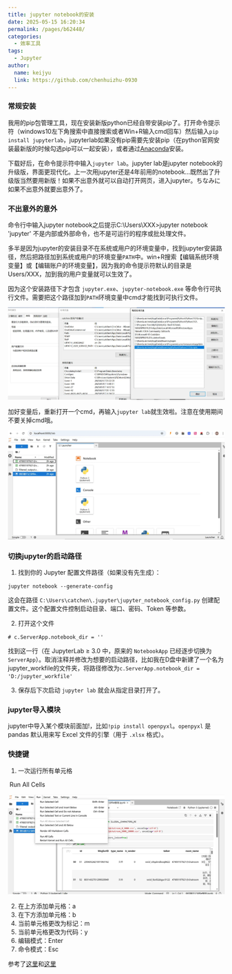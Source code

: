 ```yaml
---
title: jupyter notebook的安装
date: 2025-05-15 16:20:34
permalink: /pages/b62448/
categories: 
  - 效率工具
tags: 
  - Jupyter
author: 
  name: keijyu
  link: https://github.com/chenhuizhu-0930
---
```


### 常规安装

我用的pip包管理工具，现在安装新版python已经自带安装pip了。打开命令提示符（windows10左下角搜索中直接搜索或者Win+R输入cmd回车）然后输入`pip install jupyterlab`，jupyterlab如果没有pip需要先安装pip（在python官网安装最新版的时候勾选pip可以一起安装），或者通过[Anaconda](https://www.anaconda.com/products/distribution)安装。

下载好后，在命令提示符中输入`jupyter lab`。jupyter lab是jupyter notebook的升级版，界面更现代化。上一次用jupyter还是4年前用的notebook...既然出了升级版当然要用新版！如果不出意外就可以自动打开网页，进入jupyter。ちなみに如果不出意外就要出意外了。

### 不出意外的意外

命令行中输入jupyter notebook之后提示C:\Users\XXX>jupyter notebook 'jupyter' 不是内部或外部命令，也不是可运行的程序或批处理文件。

多半是因为jupyter的安装目录不在系统或用户的环境变量中，找到jupyter安装路径，然后把路径加到系统或用户的环境变量`PATH`中。win+R搜索【编辑系统环境变量】或【编辑账户的环境变量】，因为我的命令提示符默认的目录是Users/XXX，加到我的用户变量就可以生效了。

因为这个安装路径下才包含 `jupyter.exe`、`jupyter-notebook.exe` 等命令行可执行文件。需要把这个路径加到`PATH`环境变量中cmd才能找到可执行文件。

![alt text](https://github.com/chenhuizhu-0930/picx-images-hosting/raw/master/image-20250515165928756.8l0bc9ua07.webp)

加好变量后，重新打开一个cmd，再输入`jupyter lab`就生效啦。注意在使用期间不要关掉cmd哦。

![image-20250515170822676](https://github.com/chenhuizhu-0930/picx-images-hosting/raw/master/image-20250515170822676.3gommzucrm.webp)

### 切换jupyter的启动路径

1. 找到你的 Jupyter 配置文件路径（如果没有先生成）：

```
jupyter notebook --generate-config
```

这会在路径 `C:\Users\catchen\.jupyter\jupyter_notebook_config.py` 创建配置文件。这个配置文件控制启动目录、端口、密码、Token 等参数。

2. 打开这个文件

```
# c.ServerApp.notebook_dir = ''
```

找到这一行（在 JupyterLab ≥ 3.0 中，原来的 `NotebookApp` 已经逐步切换为 `ServerApp`）。取消注释并修改为想要的启动路径，比如我在D盘中新建了一个名为jupyter_workfile的文件夹，将路径修改为`c.ServerApp.notebook_dir = 'D:/jupyter_workfile'`

3. 保存后下次启动 `jupyter lab` 就会从指定目录打开了。

### jupyter导入模块

jupyter中导入某个模块前面加!，比如`!pip install openpyxl`。`openpyxl` 是 pandas 默认用来写 Excel 文件的引擎（用于 `.xlsx` 格式）。

### 快捷键

1. 一次运行所有单元格

​	Run All Cells

![image-20250515174422486](https://github.com/chenhuizhu-0930/picx-images-hosting/raw/master/image-20250515174422486.6ikio7voyu.webp)

2. 在上方添加单元格：a
3. 在下方添加单元格：b
4. 当前单元格更改为标记：m
5. 当前单元格更改为代码：y
6. 编辑模式：Enter
7. 命令模式：Esc

参考了[这里](https://cloud.tencent.com/developer/article/1802171)和[这里](https://developer.aliyun.com/article/1598286)
